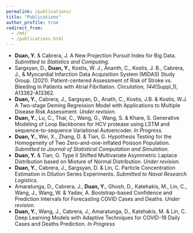 ```yaml
---
permalink: /publications/
title: "Publications"
author_profile: true
redirect_from: 
  - /md/
  - /publications.html
---
```


*	**Duan, Y.** & Cabrera, J. A New Projection Pursuit Index for Big Data. <var>Submitted to Statistics and Computing.</var>
*	Sargsyan, D., **Duan, Y.**, Kostis, W. J., Ananth, C., Kostis, J. B., Cabrera, J., & Myocardial Infarction Data Acquisition System (MIDAS) Study Group. (2021). Patient-centered Assessment of Risk of Stroke vs. Bleeding in Patients with Atrial Fibrillation. <var>Circulation, 144</var>(Suppl_1), A13362-A13362.
*	**Duan, Y.**, Cabrera, J., Sargsyan, D., Anath, C., Kostis, J.B. & Kostis, W.J. A Two-stage Deming Regression Model with Applications to Multiple Disease Risk Assessment. <var>Under revision.</var>
*	**Duan, Y.**, Lu, C., Thai, C., Wang, G., Wang, S. & Khare, S. Generative Modeling of Loop Backbones for HCV protease using LSTM and sequence-to-sequence Variational Autoencoder. <var>In Progress.</var>
*	**Duan, Y.**, Wei, X., Zhang, D. & Tian, G. Hypothesis Testing for the Homogeneity of Two Zero-and-one-inflated Poisson Population. <var>Submitted to Journal of Statistical Computation and Simulation.</var>
*	**Duan, Y.** & Tian, G. Type II Shifted Multivariate Asymmetric Laplace Distribution based on Mixture of Normal Distribution. <var>Under revision.</var>
*	**Duan, Y.**, Cabrera, J., Sargsyan, D. & Lin, C. Particle Concentration Estimation in Dilution Series Experiments. <var>Submitted to Naval Research Logistics.</var>
*	Amaratunga, D., Cabrera, J., **Duan, Y.**, Ghosh, D., Katehakis, M., Lin, C., Wang, J., Wang, W. & Yadav, A. Bootstrap-based Confidence and Prediction Intervals for Forecasting COVID Cases and Deaths. <var>Under revision.</var>
*	**Duan, Y.**, Wang, J., Cabrera, J., Amaratunga, D., Katehakis, M. & Lin, C. Deep Learning Models with Adaptive Techniques for COVID-19 Daily Cases and Deaths Prediction. <var>In Progress</var>
